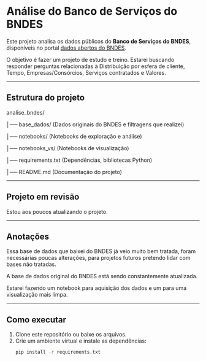 # Análise do Banco de Serviços do BNDES

Este projeto analisa os dados públicos do **Banco de Serviços do BNDES**, disponíveis no portal [dados abertos do BNDES](https://dadosabertos.bndes.gov.br/).

O objetivo é fazer um projeto de estudo e treino. Estarei buscando responder perguntas relacionadas à Distribuição por esfera de cliente, Tempo, Empresas/Consórcios, Serviços contratados e Valores.

---

## Estrutura do projeto
analise_bndes/

│── base_dados/ (Dados originais do BNDES e filtragens que realizei)

│── notebooks/  (Notebooks de exploração e análise)

│── notebooks_vs/  (Notebooks de visualização)

│── requirements.txt  (Dependências, bibliotecas Python)

│── README.md  (Documentação do projeto)

---

## Projeto em revisão

Estou aos poucos atualizando o projeto.

---

## Anotações

Essa base de dados que baixei do BNDES já veio muito bem tratada, foram necessárias poucas alterações, para projetos futuros pretendo lidar com bases não tratadas.

A base de dados original do BNDES está sendo constantemente atualizada.

Estarei fazendo um notebook para aquisição dos dados e um para uma visualização mais limpa.

---

## Como executar

1. Clone este repositório ou baixe os arquivos.
2. Crie um ambiente virtual e instale as dependências:
   ```bash
   pip install -r requirements.txt
